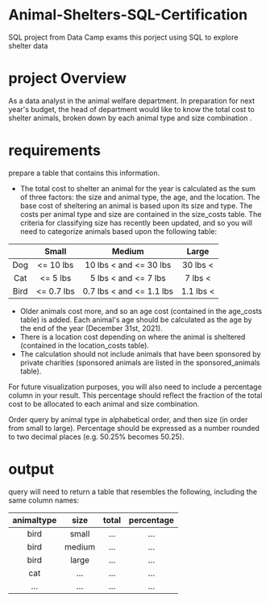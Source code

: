 # Animal-Shelters-SQL-Certification
SQL project from Data Camp exams
this porject using SQL to explore shelter data 
# project Overview
As a data analyst in the animal welfare department. In preparation for next year's budget, the head of department would like to know the total cost to shelter animals, broken down by each animal type and size combination .
# requirements
prepare a table that contains this information.
- The total cost to shelter an animal for the year is calculated as the sum of three factors: the size and animal type, the age, and the location.
The base cost of sheltering an animal is based upon its size and type. The costs per animal type and size are contained in the size_costs table. The criteria for classifying size has recently been updated, and so you will need to categorize animals based upon the following table:

| | Small | Medium | Large |
| :---: | :---: | :---: | :---: |
| Dog |<= 10 lbs|10 lbs < and <= 30 lbs|30 lbs <|
| Cat |<= 5 lbs| 5 lbs < and <= 7 lbs|7 lbs <|
| Bird|<= 0.7 lbs|0.7 lbs < and <= 1.1 lbs|1.1 lbs <|
- Older animals cost more, and so an age cost (contained in the age_costs table) is added. Each animal's age should be calculated as the age by the end of the year (December 31st, 2021).
- There is a location cost depending on where the animal is sheltered (contained in the location_costs table).
- The calculation should not include animals that have been sponsored by private charities (sponsored animals are listed in the sponsored_animals table).

For future visualization purposes, you will also need to include a percentage column in your result. This percentage should reflect the fraction of the total cost to be allocated to each animal and size combination.

Order query by animal type in alphabetical order, and then size (in order from small to large). Percentage should be expressed as a number rounded to two decimal places (e.g. 50.25% becomes 50.25). 
# output
query will need to return a table that resembles the following, including the same column names:

| animaltype |	size|	total |	percentage |
| :---: | :---: | :---: | :---: |
| bird	| small	| …	| … |
| bird	| medium | …	| … |
| bird	| large	| … |	… |
| cat | … | … | … |
| …	| … |	…	| … |

